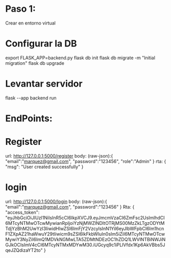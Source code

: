 # Paso 1:
Crear en entorno virtual
# Configurar la DB
export FLASK_APP=backend.py
flask db init
flask db migrate -m "Initial migration"
flask db upgrade
# Levantar servidor
flask --app backend run

# EndPoints:
# Register
url: http://127.0.0.1:5000/register
body: (raw-json):{
    "email":"marquez@gmail.com", "password":"123456", "role":"Admin"
}
rta: {
    "msg": "User created successfully"
}
# login
url: http://127.0.0.1:5000/login
body: (raw-json):{
    "email":"marquez@gmail.com", "password":"123456"
}
Rta: {
    "access_token": "eyJhbGciOiJIUzI1NiIsInR5cCI6IkpXVCJ9.eyJmcmVzaCI6ZmFsc2UsImlhdCI6MTcyNTMwOTcwMywianRpIjoiYzNjMWZlNDItOTRjMS00MzZkLTgzODYtMTdjYzBhM2UwYzI3IiwidHlwZSI6ImFjY2VzcyIsInN1YiI6eyJlbWFpbCI6Im1hcnF1ZXpAZ21haWwuY29tIiwicm9sZSI6IkFkbWluIn0sIm5iZiI6MTcyNTMwOTcwMywiY3NyZiI6ImQ1MDVkNGMwLTA5ZDMtNDEzOC1hZDQ1LWVlNTBiNWJiNGJkOCIsImV4cCI6MTcyNTMxMDYwM30.iUGcyq9c1iPLlVfdx1Kp6AkVBbs5JqeJZQdizaYT2to"
}
